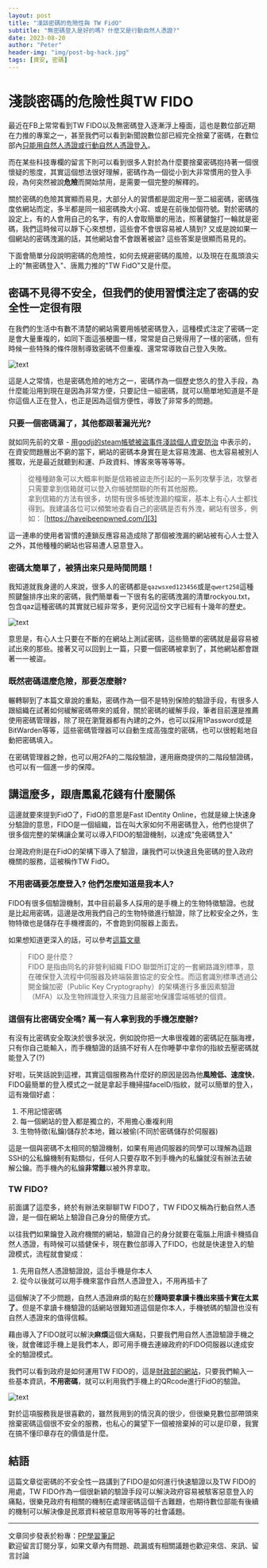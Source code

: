 ```yaml
---
layout: post
title: "淺談密碼的危險性與 TW FidO"
subtitle: "無密碼登入是好的嗎? 什麼又是行動自然人憑證?"
date: 2023-08-20
author: "Peter"
header-img: "img/post-bg-hack.jpg"
tags: [資安, 密碼]
---
```


# 淺談密碼的危險性與TW FIDO

最近在FB上常常看到TW FIDO以及無密碼登入逐漸浮上檯面，這也是數位部近期在力推的專案之一，甚至我們可以看到新聞說數位部已經完全捨棄了密碼，在數位部內[只能用自然人憑證或行動自然人憑證登入][1]。

而在某些科技專欄的留言下則可以看到很多人對於為什麼要捨棄密碼抱持著一個很懷疑的態度，其實這個想法很好理解，密碼作為一個從小到大非常慣用的登入手段，為何突然被說**危險**而開始禁用，是需要一個完整的解釋的。

關於密碼的危險其實顯而易見，大部分人的習慣都是固定用一至二組密碼，密碼強度依網站而定，多半都是同一組密碼換大小寫、或是在前後加個符號。對於密碼的設定上，有的人會用自己的名字，有的人會取簡單的用法，照著鍵盤打一輪就是密碼，我們這時候可以靜下心來想想，這些會不會很容易被人猜到? 又或是說如果一個網站的密碼洩漏的話，其他網站會不會跟著被盜? 這些答案是很顯而易見的。

下面會簡單分段說明密碼的危險性，如何去規避密碼的風險，以及現在在風頭浪尖上的"無密碼登入"、唐鳳力推的"TW FidO"又是什麼。

## 密碼不見得不安全，但我們的使用習慣注定了密碼的安全性一定很有限

在我們的生活中有數不清楚的網站需要用帳號密碼登入，這種模式注定了密碼一定是會大量重複的，如同下面這張梗圖一樣，常常是自己覺得用了一樣的密碼，但有時候一些特殊的條件限制導致密碼不但重複、還常常導致自己登入失敗。

![text](https://i.imgur.com/DVMEDPq)

這是人之常情，也是密碼危險的地方之一，密碼作為一個歷史悠久的登入手段，為什麼能沿用到現在是因為非常方便，只要記住一組密碼，就可以簡單地知道是不是你這個人正在登入，也正是因為這個方便性，導致了非常多的問題。

### 只要一個密碼漏了，其他都跟著漏光光?

就如同先前的文章 - [用godjj的steam帳號被盜事件淺談個人資安防治][2] 中表示的，在資安問題層出不窮的當下，網站的密碼本身實在是太容易洩漏、也太容易被別人獲取，光是最近就聽到和運、戶政資料、博客來等等等等。

> 從種種跡象可以大概率判斷是信箱被盜走所引起的一系列攻擊手法，攻擊者只需要拿到信箱就可以登入你帳號關聯的所有其他服務。  
拿到信箱的方法有很多，坊間有很多帳號洩漏的檔案，基本上有心人士都找得到。我建議各位可以頻繁地查看自己的密碼是否有外洩，網站有很多，例如： [https://haveibeenpwned.com/][3]

這一連串的使用者習慣的連鎖反應容易造成除了那個被洩漏的網站被有心人士登入之外，其他種種的網站也容易遭人惡意登入。

### 密碼太簡單了，被猜出來只是時間問題！

我知道就我身邊的人來說，很多人的密碼都是`qazwsxed123456`或是`qwert258`這種照鍵盤排序出來的密碼，我們簡單看一下很有名的密碼洩漏的清單rockyou.txt，包含qaz這種密碼的其實就已經非常多，更何況這份文字已經有十幾年的歷史。

![text](https://i.imgur.com/ArAJKYy)

意思是，有心人士只要在不斷的在網站上測試密碼，這些簡單的密碼就是最容易被試出來的那些。接著又可以回到上一篇，只要一個密碼被拿到了，其他網站都會跟著一一被盜。

### 既然密碼這麼危險，那要怎麼辦?

輾轉聊到了本篇文章說的重點，密碼作為一個不是特別保險的驗證手段，有很多人跟組織在試著如何緩解密碼帶來的威脅，關於密碼的緩解手段，筆者目前還是推薦使用密碼管理器，除了現在瀏覽器都有內建的之外，也可以採用1Password或是BitWarden等等，這些密碼管理器可以自動生成高強度的密碼，也可以很輕鬆地自動把密碼填入。

在密碼管理器之餘，也可以用2FA的二階段驗證，運用廠商提供的二階段驗證碼，也可以有一個進一步的保障。

## 講這麼多，跟唐鳳亂花錢有什麼關係

這邊就要來提到FidO了，FidO的意思是Fast IDentity Online，也就是線上快速身分驗證的意思，FIDO是一個組織，旨在叫大家如何不用密碼登入，他們也提供了很多個完整的架構讓企業可以導入FIDO的驗證機制，以達成"免密碼登入"

台灣政府則是在FidO的架構下導入了驗證，讓我們可以快速且免密碼的登入政府機關的服務，這被稱作TW FidO。

### 不用密碼要怎麼登入? 他們怎麼知道是我本人?

FIDO有很多個驗證機制，其中目前最多人採用的是手機上的生物特徵驗證。也就是比起用密碼，這邊是改用我們自己的生物特徵進行驗證，除了比較安全之外，生物特徵也是儲存在手機裡面的，不會跑到伺服器上面去。

如果想知道更深入的話，可以參考[這篇文章][4]

> FIDO 是什麼？  
FIDO 是指由同名的非營利組織 FIDO 聯盟所訂定的一套網路識別標準，意在確保登入流程中伺服器及終端裝置協定的安全性。而這套識別標準透過公開金鑰加密（Public Key Cryptography）的架構進行多重因素驗證（MFA）以及生物辨識登入來強力且嚴密地保護雲端帳號的個資。

### 這個有比密碼安全嗎? 萬一有人拿到我的手機怎麼辦?

有沒有比密碼安全取決於很多狀況，例如說你把一大串很複雜的密碼記在腦海裡，只有你自己能輸入，而手機驗證的話搞不好有人在你睡夢中拿你的指紋去壓密碼就能登入了(?)

好啦，玩笑話說到這裡，其實這個服務為什麼好的原因是因為他**風險低、速度快**，FIDO最簡單的登入模式之一就是拿起手機掃描faceID/指紋，就可以簡單的登入，這有幾個好處：

1. 不用記憶密碼
2. 每一個網站的登入都是獨立的，不用擔心重複利用
3. 生物特徵(私鑰)儲存於本地，難以被偷(不同於密碼儲存於伺服器)

這是一個與密碼不太相同的驗證機制，如果有用過伺服器的同學可以理解為這跟SSH的公私鑰機制有點類似，任何人只要存取不到手機內的私鑰就沒有辦法去破解公鑰。而手機內的私鑰**非常難**以被外界拿取。

### TW FIDO?

前面講了這麼多，終於有辦法來聊聊TW FIDO了，TW FIDO又稱為行動自然人憑證，是一個在網站上驗證自己身分的簡便方式。

以往我們如果鑰登入政府機關的網站，驗證自己的身分就要在電腦上用讀卡機插自然人憑證，有時候可以插健保卡，現在數位部導入了FIDO，也就是快速登入的驗證模式，流程就會變成：

1. 先用自然人憑證驗證說，這台手機是你本人
2. 從今以後就可以用手機來當作自然人憑證登入，不用再插卡了

這個解決了不少問題，自然人憑證麻煩的點在於**隨時要拿讀卡機出來插卡實在太累了**。但是不拿讀卡機驗證的話網站很難知道這個是你本人，手機號碼的驗證也沒有自然人憑證來的值得信賴。

藉由導入了FIDO就可以解決**麻煩**這個大痛點，只要我們用自然人憑證驗證手機之後，就會確認手機上是我們本人，即可用手機去連線政府的FIDO伺服器以達成安全的驗證模式。

我們可以看到政府是如何運用TW FIDO的，這是[財政部的網站][5]，只要我們輸入一些基本資訊，**不用密碼**，就可以利用我們手機上的QRcode進行FidO的驗證。

![text](https://i.imgur.com/JO7Jj8D)

對於這項服務我是很喜歡的，雖然我用到的情況真的很少，但很樂見數位部帶頭來捨棄密碼這個很不安全的服務，也私心的冀望下一個被捨棄掉的可以是印章，我實在搞不懂印章存在的價值是什麼。

## 結語

這篇文章從密碼的不安全性一路講到了FIDO是如何進行快速驗證以及TW FIDO的用處，TW FIDO作為一個很新穎的驗證手段可以解決政府容易被駭客惡意登入的痛點，很樂見政府有相關的機制在處理密碼這個千古難題，也期待數位部能有後續的機制可以解決像是民眾資料被惡意取用等等的社會議題。

---

文章同步發表於粉專：[PP學習筆記][6]   
歡迎留言訂閱分享，如果文章內有問題、疏漏或有相關議題也歡迎來信、來訊、留言討論


[1]: https://technews.tw/2023/08/15/tw-fido/
[2]: https://peterkan.tw/2023/06/18/godjj-case-study/
[3]: https://haveibeenpwned.com/
[4]: https://hennge.com/tw/blog/what-is-fido.html
[5]: https://www.etax.nat.gov.tw/etwmain/login/fido
[6]: https://www.facebook.com/pplearningnote